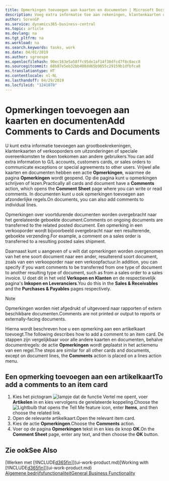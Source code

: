```yaml
---
title: Opmerkingen toevoegen aan kaarten en documenten | Microsoft Docs
description: Voeg extra informatie toe aan rekeningen, klantenkaarten of verkooporders om overeenkomsten, zoals een speciale prijs of leveringsmethode, te doen toekomen aan andere gebruikers.
author: SorenGP
ms.service: dynamics365-business-central
ms.topic: article
ms.devlang: na
ms.tgt_pltfrm: na
ms.workload: na
ms.search.keywords: tasks, work
ms.date: 04/01/2019
ms.author: sgroespe
ms.openlocfilehash: 90ec163e5a58ffc95de1af14f30dfcd7f8c8acc8
ms.sourcegitcommit: 60b87e5eb32bb408dd65b9855c29159b1dfbfca8
ms.translationtype: HT
ms.contentlocale: nl-NL
ms.lasthandoff: 04/29/2019
ms.locfileid: "1241070"
---
```

# <a name="add-comments-to-cards-and-documents"></a><span data-ttu-id="ef58c-103">Opmerkingen toevoegen aan kaarten en documenten</span><span class="sxs-lookup"><span data-stu-id="ef58c-103">Add Comments to Cards and Documents</span></span>
<span data-ttu-id="ef58c-104">U kunt extra informatie toevoegen aan grootboekrekeningen, klantenkaarten of verkooporders om uitzonderingen of speciale overeenkomsten te doen toekomen aan andere gebruikers.</span><span class="sxs-lookup"><span data-stu-id="ef58c-104">You can add extra information to G/L accounts, customers cards, or sales orders to communicate exceptions or special agreements to other users.</span></span>
<span data-ttu-id="ef58c-105">Vrijwel alle kaarten en documenten hebben een actie **Opmerkingen**, waarmee de pagina **Opmerkingen** wordt geopend. Op die pagina kunt u opmerkingen schrijven of lezen.</span><span class="sxs-lookup"><span data-stu-id="ef58c-105">Practically all cards and document have a **Comments** action, which opens the **Comment Sheet** page where you can write or read comments.</span></span> <span data-ttu-id="ef58c-106">In documenten kunt u ook opmerkingen toevoegen aan afzonderlijke regels.</span><span class="sxs-lookup"><span data-stu-id="ef58c-106">On documents, you can also add comments to individual lines.</span></span>

<span data-ttu-id="ef58c-107">Opmerkingen over voortdurende documenten worden overgebracht naar het gerelateerde geboekte document.</span><span class="sxs-lookup"><span data-stu-id="ef58c-107">Comments on ongoing documents are transferred to the related posted document.</span></span> <span data-ttu-id="ef58c-108">Een opmerking in een verkooporder wordt bijvoorbeeld overgebracht naar een resulterende, geboekte verzending.</span><span class="sxs-lookup"><span data-stu-id="ef58c-108">For example, a comment on a sales order is transferred to a resulting posted sales shipment.</span></span>

<span data-ttu-id="ef58c-109">Daarnaast kunt u aangeven of u wilt dat opmerkingen worden overgenomen van het ene soort document naar een ander, resulterend soort document, zoals van een verkooporder naar een verkoopfactuur.</span><span class="sxs-lookup"><span data-stu-id="ef58c-109">In addition, you can specify if you want comments to be transferred from one type of document to another resulting type of document, such as from a sales order to a sales invoice.</span></span> <span data-ttu-id="ef58c-110">U doet dit in het veld **Verkopen en Klanten** en de respectievelijk pagina's **Inkopen en Leveranciers**.</span><span class="sxs-lookup"><span data-stu-id="ef58c-110">You do this in the **Sales & Receivables** and the **Purchases & Payables** pages respectively.</span></span>

> [!NOTE]
> <span data-ttu-id="ef58c-111">Opmerkingen worden niet afgedrukt of uitgevoerd naar rapporten of extern beschikbare documenten.</span><span class="sxs-lookup"><span data-stu-id="ef58c-111">Comments are not printed or output to reports or externally-facing documents.</span></span>

<span data-ttu-id="ef58c-112">Hierna wordt beschreven hoe u een opmerking aan een artikelkaart toevoegt.</span><span class="sxs-lookup"><span data-stu-id="ef58c-112">The following describes how to add a comment to an item card.</span></span> <span data-ttu-id="ef58c-113">De stappen zijn vergelijkbaar voor alle andere kaarten en documenten, behalve documentregels: de actie **Opmerkingen** wordt geplaatst in het actiemenu van een regel.</span><span class="sxs-lookup"><span data-stu-id="ef58c-113">The steps are similar for all other cards and documents, except on document lines, the **Comments** action is placed on a lines action menu.</span></span>

## <a name="to-add-a-comments-to-an-item-card"></a><span data-ttu-id="ef58c-114">Een opmerking toevoegen aan een artikelkaart</span><span class="sxs-lookup"><span data-stu-id="ef58c-114">To add a comments to an item card</span></span>
1. <span data-ttu-id="ef58c-115">Kies het pictogram ![lampje dat de functie Vertel me opent](media/ui-search/search_small.png "Vertel me wat u wilt doen"), voer **Artikelen** in en kies vervolgens de gerelateerde koppeling.</span><span class="sxs-lookup"><span data-stu-id="ef58c-115">Choose the ![Lightbulb that opens the Tell Me feature](media/ui-search/search_small.png "Tell me what you want to do") icon, enter **Items**, and then choose the related link.</span></span>
2. <span data-ttu-id="ef58c-116">Open de relevante artikelkaart.</span><span class="sxs-lookup"><span data-stu-id="ef58c-116">Open the relevant item card.</span></span>
3. <span data-ttu-id="ef58c-117">Kies de actie **Opmerkingen**.</span><span class="sxs-lookup"><span data-stu-id="ef58c-117">Choose the **Comments** action.</span></span>
4. <span data-ttu-id="ef58c-118">Voer op de pagina **Opmerkingen** tekst in en kies de knop **OK**.</span><span class="sxs-lookup"><span data-stu-id="ef58c-118">On the **Comment Sheet** page, enter any text, and then choose the **OK** button.</span></span>

## <a name="see-also"></a><span data-ttu-id="ef58c-119">Zie ook</span><span class="sxs-lookup"><span data-stu-id="ef58c-119">See Also</span></span>
<span data-ttu-id="ef58c-120">[Werken met [!INCLUDE[d365fin](includes/d365fin_md.md)]](ui-work-product.md)</span><span class="sxs-lookup"><span data-stu-id="ef58c-120">[Working with [!INCLUDE[d365fin](includes/d365fin_md.md)]](ui-work-product.md)</span></span>  
[<span data-ttu-id="ef58c-121">Algemene bedrijfsfunctionaliteit</span><span class="sxs-lookup"><span data-stu-id="ef58c-121">General Business Functionality</span></span>](ui-across-business-areas.md)
